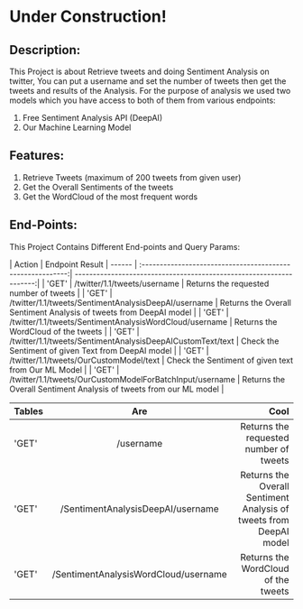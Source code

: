 # Under Construction!

## Description:
This Project is about Retrieve tweets and doing Sentiment Analysis on twitter, You can put a username and set the number of tweets then get the tweets and results of the Analysis.
For the purpose of analysis we used two models which you have access to both of them from various endpoints:

1. Free Sentiment Analysis API (DeepAI)
2. Our Machine Learning Model

## Features:
1. Retrieve Tweets (maximum of 200 tweets from given user)
2. Get the Overall Sentiments of the tweets
3. Get the WordCloud of the most frequent words

## End-Points:

This Project Contains Different End-points and Query Params:

| Action |                         Endpoint                                                         Result
| ------ | :---------------------------------------------------------:| -------------------------------------------------------------------:|
| 'GET'  | /twitter/1.1/tweets/username                               |  Returns the requested number of tweets                             |
| 'GET'  | /twitter/1.1/tweets/SentimentAnalysisDeepAI/username       |  Returns the Overall Sentiment Analysis of tweets from DeepAI model |
| 'GET'  | /twitter/1.1/tweets/SentimentAnalysisWordCloud/username    |  Returns the WordCloud of the tweets                                |
| 'GET'  | /twitter/1.1/tweets/SentimentAnalysisDeepAICustomText/text |  Check the Sentiment of given Text from DeepAI model                |
| 'GET'  | /twitter/1.1/tweets/OurCustomModel/text                    |  Check the Sentiment of given text from Our ML Model                | 
| 'GET'  | /twitter/1.1/tweets/OurCustomModelForBatchInput/username   |  Returns the Overall Sentiment Analysis of tweets from our ML model |


| Tables        | Are           | Cool  |
| ------------- |:-------------:| -----:|
| 'GET'      | /username | Returns the requested number of tweets |
| 'GET'      | /SentimentAnalysisDeepAI/username      |   Returns the Overall Sentiment Analysis of tweets from DeepAI model |
| 'GET' | /SentimentAnalysisWordCloud/username      |    Returns the WordCloud of the tweets |
